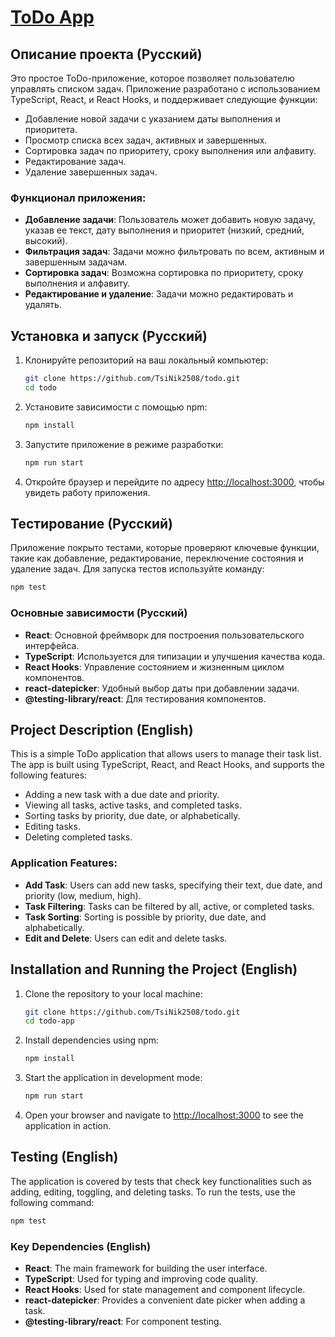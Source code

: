 # [ToDo App](https://TsiNik2508.github.io/todo)

## Описание проекта (Русский)

Это простое ToDo-приложение, которое позволяет пользователю управлять списком задач. Приложение разработано с использованием TypeScript, React, и React Hooks, и поддерживает следующие функции:

- Добавление новой задачи с указанием даты выполнения и приоритета.
- Просмотр списка всех задач, активных и завершенных.
- Сортировка задач по приоритету, сроку выполнения или алфавиту.
- Редактирование задач.
- Удаление завершенных задач.

### Функционал приложения:

- **Добавление задачи**: Пользователь может добавить новую задачу, указав ее текст, дату выполнения и приоритет (низкий, средний, высокий).
- **Фильтрация задач**: Задачи можно фильтровать по всем, активным и завершенным задачам.
- **Сортировка задач**: Возможна сортировка по приоритету, сроку выполнения и алфавиту.
- **Редактирование и удаление**: Задачи можно редактировать и удалять.

## Установка и запуск (Русский)

1. Клонируйте репозиторий на ваш локальный компьютер:

   ```bash
   git clone https://github.com/TsiNik2508/todo.git
   cd todo
   ```

2. Установите зависимости с помощью npm:

   ```bash
   npm install
   ```

3. Запустите приложение в режиме разработки:

   ```bash
   npm run start
   ```

4. Откройте браузер и перейдите по адресу [http://localhost:3000](http://localhost:3000), чтобы увидеть работу приложения.

## Тестирование (Русский)

Приложение покрыто тестами, которые проверяют ключевые функции, такие как добавление, редактирование, переключение состояния и удаление задач. Для запуска тестов используйте команду:

```bash
npm test
```

### Основные зависимости (Русский)

- **React**: Основной фреймворк для построения пользовательского интерфейса.
- **TypeScript**: Используется для типизации и улучшения качества кода.
- **React Hooks**: Управление состоянием и жизненным циклом компонентов.
- **react-datepicker**: Удобный выбор даты при добавлении задачи.
- **@testing-library/react**: Для тестирования компонентов.

## Project Description (English)

This is a simple ToDo application that allows users to manage their task list. The app is built using TypeScript, React, and React Hooks, and supports the following features:

- Adding a new task with a due date and priority.
- Viewing all tasks, active tasks, and completed tasks.
- Sorting tasks by priority, due date, or alphabetically.
- Editing tasks.
- Deleting completed tasks.

### Application Features:

- **Add Task**: Users can add new tasks, specifying their text, due date, and priority (low, medium, high).
- **Task Filtering**: Tasks can be filtered by all, active, or completed tasks.
- **Task Sorting**: Sorting is possible by priority, due date, and alphabetically.
- **Edit and Delete**: Users can edit and delete tasks.

## Installation and Running the Project (English)

1. Clone the repository to your local machine:

   ```bash
   git clone https://github.com/TsiNik2508/todo.git
   cd todo-app
   ```

2. Install dependencies using npm:

   ```bash
   npm install
   ```

3. Start the application in development mode:

   ```bash
   npm run start
   ```

4. Open your browser and navigate to [http://localhost:3000](http://localhost:3000) to see the application in action.

## Testing (English)

The application is covered by tests that check key functionalities such as adding, editing, toggling, and deleting tasks. To run the tests, use the following command:

```bash
npm test
```

### Key Dependencies (English)

- **React**: The main framework for building the user interface.
- **TypeScript**: Used for typing and improving code quality.
- **React Hooks**: Used for state management and component lifecycle.
- **react-datepicker**: Provides a convenient date picker when adding a task.
- **@testing-library/react**: For component testing.


